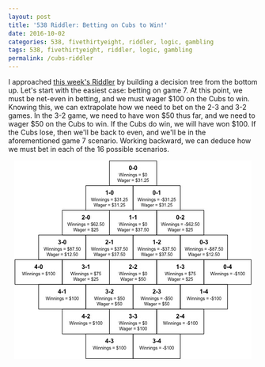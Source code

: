 ```yaml
---
layout: post
title: '538 Riddler: Betting on Cubs to Win!'
date: 2016-10-02
categories: 538, fivethirtyeight, riddler, logic, gambling
tags: 538, fivethirtyeight, riddler, logic, gambling
permalink: /cubs-riddler
---
```


I approached [this week's Riddler](http://fivethirtyeight.com/features/cubs-world-series-puzzles-for-fun-and-profit/) by building a decision tree from the bottom up.  Let's start with the easiest case: betting on game 7.  At this point, we must be net-even in betting, and we must wager $100 on the Cubs to win.  Knowing this, we can extrapolate how we need to bet on the 2-3 and 3-2 games.  In the 3-2 game, we need to have won $50 thus far, and we need to wager $50 on the Cubs to win.  If the Cubs do win, we will have won $100.  If the Cubs lose, then we'll be back to even, and we'll be in the aforementioned game 7 scenario.  Working backward, we can deduce how we must bet in each of the 16 possible scenarios.

<img src="/img/cubs-riddler.jpg" style="display:block; margin-left:auto; margin-right:auto;">
